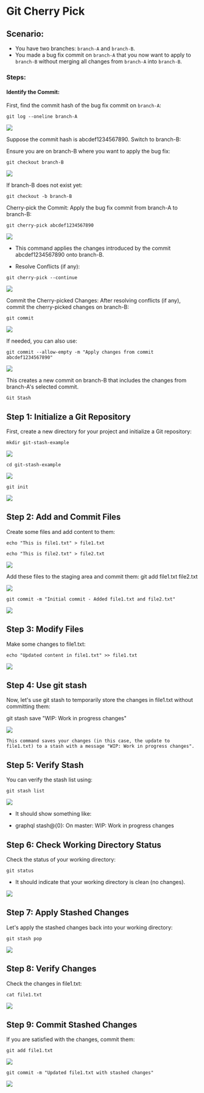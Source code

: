 # Git Cherry Pick

## Scenario:
- You have two branches: `branch-A` and `branch-B`.
- You made a bug fix commit on `branch-A` that you now want to apply to `branch-B` without merging all changes from `branch-A` into `branch-B`.

### Steps:

#### Identify the Commit:
First, find the commit hash of the bug fix commit on `branch-A`:


```
git log --oneline branch-A
```
![](images/1.png)

Suppose the commit hash is abcdef1234567890.
Switch to branch-B:

Ensure you are on branch-B where you want to apply the bug fix:

```
git checkout branch-B
```
![](images/2.png)


If branch-B does not exist yet:

```
git checkout -b branch-B
```

Cherry-pick the Commit:
Apply the bug fix commit from branch-A to branch-B:

```
git cherry-pick abcdef1234567890
```
![](images/3.png)


- This command applies the changes introduced by the commit abcdef1234567890 onto branch-B.

- Resolve Conflicts (if any):

```
git cherry-pick --continue
```
![](images/4.png)

Commit the Cherry-picked Changes:
After resolving conflicts (if any), commit the cherry-picked changes on branch-B:

```
git commit
```
![](images/5.png)


If needed, you can also use:

```
git commit --allow-empty -m "Apply changes from commit abcdef1234567890"
```

![](images/6.png)


This creates a new commit on branch-B that includes the changes from branch-A's selected commit.

```
Git Stash
```

## Step 1: Initialize a Git Repository

First, create a new directory for your project and initialize a Git repository:

```
mkdir git-stash-example
```
![](images/7.png)

```
cd git-stash-example
```
![](images/8.png)

```
git init
```
![](images/39png)


## Step 2: Add and Commit Files

Create some files and add content to them:

```
echo "This is file1.txt" > file1.txt
```
```
echo "This is file2.txt" > file2.txt
```

![](images/10.png)

Add these files to the staging area and commit them:
git add file1.txt file2.txt

![](images/11.png)

```
git commit -m "Initial commit - Added file1.txt and file2.txt"
```
![](images/12.png)

## Step 3: Modify Files

Make some changes to file1.txt:

```
echo "Updated content in file1.txt" >> file1.txt
```
![](images/13.png)

## Step 4: Use git stash

Now, let's use git stash to temporarily store the changes in file1.txt without committing them:


git stash save "WIP: Work in progress changes"

![](images/14.png)


    This command saves your changes (in this case, the update to file1.txt) to a stash with a message "WIP: Work in progress changes".

## Step 5: Verify Stash

You can verify the stash list using:

```
git stash list
```
![](images/15.png)


- It should show something like:

- graphql stash@{0}: On master: WIP: Work in progress changes

## Step 6: Check Working Directory Status

Check the status of your working directory:

```
git status
```

- It should indicate that your working directory is clean (no changes).

![](images/16.png)

## Step 7: Apply Stashed Changes

Let's apply the stashed changes back into your working directory:

```
git stash pop
```
![](images/17.png)


## Step 8: Verify Changes

Check the changes in file1.txt:

```
cat file1.txt
```
![](images/18.png)


## Step 9: Commit Stashed Changes

If you are satisfied with the changes, commit them:

```
git add file1.txt
```
![](images/19.png)

```
git commit -m "Updated file1.txt with stashed changes"
```
![](images/20.png)

